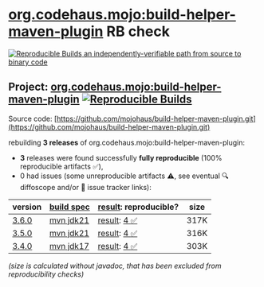 [org.codehaus.mojo:build-helper-maven-plugin](https://central.sonatype.com/artifact/org.codehaus.mojo/build-helper-maven-plugin/versions) RB check
=======

[![Reproducible Builds](https://reproducible-builds.org/images/logos/rb.svg) an independently-verifiable path from source to binary code](https://reproducible-builds.org/)

## Project: [org.codehaus.mojo:build-helper-maven-plugin](https://central.sonatype.com/artifact/org.codehaus.mojo/build-helper-maven-plugin/versions) [![Reproducible Builds](https://img.shields.io/endpoint?url=https://raw.githubusercontent.com/jvm-repo-rebuild/reproducible-central/master/content/org/codehaus/mojo/build-helper-maven-plugin/badge.json)](https://github.com/jvm-repo-rebuild/reproducible-central/blob/master/content/org/codehaus/mojo/build-helper-maven-plugin/README.md)

Source code: [https://github.com/mojohaus/build-helper-maven-plugin.git](https://github.com/mojohaus/build-helper-maven-plugin.git)

rebuilding **3 releases** of org.codehaus.mojo:build-helper-maven-plugin:
- **3** releases were found successfully **fully reproducible** (100% reproducible artifacts :white_check_mark:),
- 0 had issues (some unreproducible artifacts :warning:, see eventual :mag: diffoscope and/or :memo: issue tracker links):

| version | [build spec](/BUILDSPEC.md) | [result](https://reproducible-builds.org/docs/jvm/): reproducible? | size |
| -- | --------- | ------ | -- |
| [3.6.0](https://central.sonatype.com/artifact/org.codehaus.mojo/build-helper-maven-plugin/3.6.0/pom) | [mvn jdk21](build-helper-maven-plugin-3.6.0.buildspec) | [result](build-helper-maven-plugin-3.6.0.buildinfo): [4 :white_check_mark: ](build-helper-maven-plugin-3.6.0.buildcompare) | 317K |
| [3.5.0](https://central.sonatype.com/artifact/org.codehaus.mojo/build-helper-maven-plugin/3.5.0/pom) | [mvn jdk21](build-helper-maven-plugin-3.5.0.buildspec) | [result](build-helper-maven-plugin-3.5.0.buildinfo): [4 :white_check_mark: ](build-helper-maven-plugin-3.5.0.buildcompare) | 316K |
| [3.4.0](https://central.sonatype.com/artifact/org.codehaus.mojo/build-helper-maven-plugin/3.4.0/pom) | [mvn jdk17](build-helper-maven-plugin-3.4.0.buildspec) | [result](build-helper-maven-plugin-3.4.0.buildinfo): [4 :white_check_mark: ](build-helper-maven-plugin-3.4.0.buildcompare) | 303K |

<i>(size is calculated without javadoc, that has been excluded from reproducibility checks)</i>

